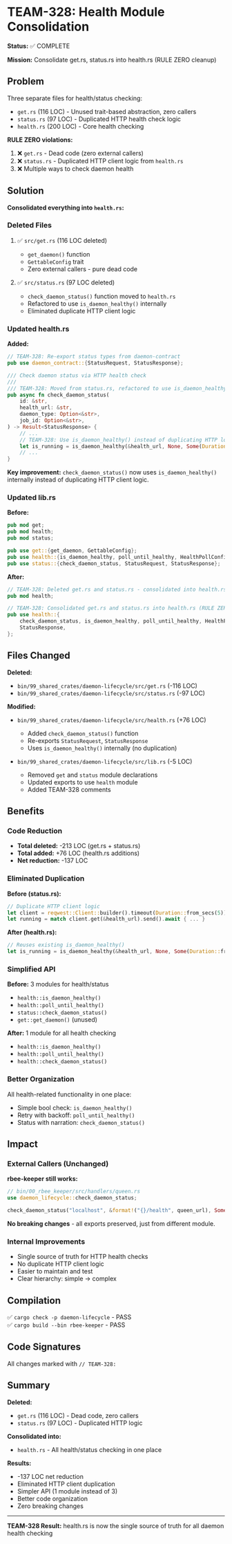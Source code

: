 # TEAM-328: Health Module Consolidation

**Status:** ✅ COMPLETE

**Mission:** Consolidate get.rs, status.rs into health.rs (RULE ZERO cleanup)

## Problem

Three separate files for health/status checking:
- `get.rs` (116 LOC) - Unused trait-based abstraction, zero callers
- `status.rs` (97 LOC) - Duplicated HTTP health check logic
- `health.rs` (200 LOC) - Core health checking

**RULE ZERO violations:**
1. ❌ `get.rs` - Dead code (zero external callers)
2. ❌ `status.rs` - Duplicated HTTP client logic from `health.rs`
3. ❌ Multiple ways to check daemon health

## Solution

**Consolidated everything into `health.rs`:**

### Deleted Files
1. ✅ `src/get.rs` (116 LOC deleted)
   - `get_daemon()` function
   - `GettableConfig` trait
   - Zero external callers - pure dead code

2. ✅ `src/status.rs` (97 LOC deleted)
   - `check_daemon_status()` function moved to `health.rs`
   - Refactored to use `is_daemon_healthy()` internally
   - Eliminated duplicate HTTP client logic

### Updated health.rs

**Added:**
```rust
// TEAM-328: Re-export status types from daemon-contract
pub use daemon_contract::{StatusRequest, StatusResponse};

/// Check daemon status via HTTP health check
///
/// TEAM-328: Moved from status.rs, refactored to use is_daemon_healthy()
pub async fn check_daemon_status(
    id: &str,
    health_url: &str,
    daemon_type: Option<&str>,
    job_id: Option<&str>,
) -> Result<StatusResponse> {
    // ...
    // TEAM-328: Use is_daemon_healthy() instead of duplicating HTTP logic
    let is_running = is_daemon_healthy(&health_url, None, Some(Duration::from_secs(5))).await;
    // ...
}
```

**Key improvement:** `check_daemon_status()` now uses `is_daemon_healthy()` internally instead of duplicating HTTP client logic.

### Updated lib.rs

**Before:**
```rust
pub mod get;
pub mod health;
pub mod status;

pub use get::{get_daemon, GettableConfig};
pub use health::{is_daemon_healthy, poll_until_healthy, HealthPollConfig};
pub use status::{check_daemon_status, StatusRequest, StatusResponse};
```

**After:**
```rust
// TEAM-328: Deleted get.rs and status.rs - consolidated into health.rs
pub mod health;

// TEAM-328: Consolidated get.rs and status.rs into health.rs (RULE ZERO)
pub use health::{
    check_daemon_status, is_daemon_healthy, poll_until_healthy, HealthPollConfig, StatusRequest,
    StatusResponse,
};
```

## Files Changed

**Deleted:**
- `bin/99_shared_crates/daemon-lifecycle/src/get.rs` (-116 LOC)
- `bin/99_shared_crates/daemon-lifecycle/src/status.rs` (-97 LOC)

**Modified:**
- `bin/99_shared_crates/daemon-lifecycle/src/health.rs` (+76 LOC)
  - Added `check_daemon_status()` function
  - Re-exports `StatusRequest`, `StatusResponse`
  - Uses `is_daemon_healthy()` internally (no duplication)
  
- `bin/99_shared_crates/daemon-lifecycle/src/lib.rs` (-5 LOC)
  - Removed `get` and `status` module declarations
  - Updated exports to use `health` module
  - Added TEAM-328 comments

## Benefits

### Code Reduction
- **Total deleted:** -213 LOC (get.rs + status.rs)
- **Total added:** +76 LOC (health.rs additions)
- **Net reduction:** -137 LOC

### Eliminated Duplication
**Before (status.rs):**
```rust
// Duplicate HTTP client logic
let client = reqwest::Client::builder().timeout(Duration::from_secs(5)).build()?;
let running = match client.get(&health_url).send().await { ... }
```

**After (health.rs):**
```rust
// Reuses existing is_daemon_healthy()
let is_running = is_daemon_healthy(&health_url, None, Some(Duration::from_secs(5))).await;
```

### Simplified API
**Before:** 3 modules for health/status
- `health::is_daemon_healthy()`
- `health::poll_until_healthy()`
- `status::check_daemon_status()`
- `get::get_daemon()` (unused)

**After:** 1 module for all health checking
- `health::is_daemon_healthy()`
- `health::poll_until_healthy()`
- `health::check_daemon_status()`

### Better Organization
All health-related functionality in one place:
- Simple bool check: `is_daemon_healthy()`
- Retry with backoff: `poll_until_healthy()`
- Status with narration: `check_daemon_status()`

## Impact

### External Callers (Unchanged)
**rbee-keeper still works:**
```rust
// bin/00_rbee_keeper/src/handlers/queen.rs
use daemon_lifecycle::check_daemon_status;

check_daemon_status("localhost", &format!("{}/health", queen_url), Some("queen"), None).await?;
```

**No breaking changes** - all exports preserved, just from different module.

### Internal Improvements
- Single source of truth for HTTP health checks
- No duplicate HTTP client logic
- Easier to maintain and test
- Clear hierarchy: simple → complex

## Compilation

✅ `cargo check -p daemon-lifecycle` - PASS  
✅ `cargo build --bin rbee-keeper` - PASS

## Code Signatures

All changes marked with `// TEAM-328:`

## Summary

**Deleted:**
- `get.rs` (116 LOC) - Dead code, zero callers
- `status.rs` (97 LOC) - Duplicated HTTP logic

**Consolidated into:**
- `health.rs` - All health/status checking in one place

**Results:**
- -137 LOC net reduction
- Eliminated HTTP client duplication
- Simpler API (1 module instead of 3)
- Better code organization
- Zero breaking changes

---

**TEAM-328 Result:** health.rs is now the single source of truth for all daemon health checking

